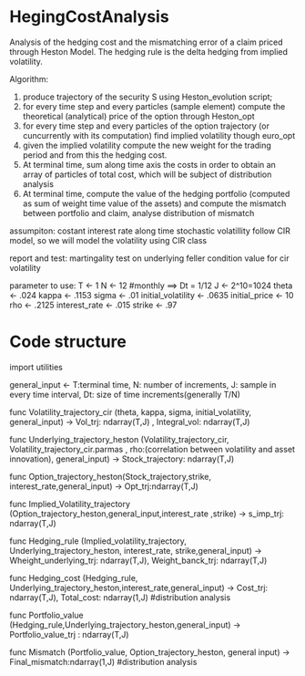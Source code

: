 # HegingCostAnalysis
Analysis of the hedging cost and the mismatching error of a claim priced through Heston Model. The hedging rule is the delta hedging from implied volatility.


Algorithm:
   1) produce trajectory of the security S  using Heston_evolution script;
   2) for every time step and every particles (sample element) compute the theoretical (analytical) price of the option through Heston_opt
   3) for every time step and every particles of the option trajectory (or cuncurrently with its computation) find implied volatility though euro_opt
   4) given the implied volatility compute the new weight for the trading period and from this the hedging cost.
   5) At terminal time, sum along time axis the costs in order to obtain an array of particles of total cost, which will be subject of distribution analysis
   6) At terminal time, compute the value of the hedging portfolio (computed as sum of weight time value of the assets) and compute the mismatch between portfolio and claim,  analyse distribution of mismatch

assumpiton:
    costant interest rate along time
    stochastic volatillity follow CIR model, so we will model the volatility using CIR class

report and test:
    martingality test on underlying
    feller condition value for cir volatility

parameter to use:
    T <- 1
    N <- 12 #monthly ==> Dt = 1/12
    J <- 2^10=1024
    theta <- .024
    kappa <- .1153
    sigma <- .01
    initial_volatility <- .0635
    initial_price <- 10
    rho <- .2125
    interest_rate <- .015
    strike <- .97

# Code structure

import utilities

general_input <- T:terminal time, N: number of increments, J: sample in every time interval, Dt: size of time increments(generally T/N)

func Volatility_trajectory_cir (theta, kappa, sigma, initial_volatility, general_input) -> Vol_trj: ndarray(T,J)  , Integral_vol: ndarray(T,J)

func Underlying_trajectory_heston (Volatility_trajectory_cir, Volatility_trajectory_cir.parmas , rho:(correlation between volatility and asset innovation), general_input) -> Stock_trajectory: ndarray(T,J)

func Option_trajectory_heston(Stock_trajectory,strike, interest_rate,general_input) -> Opt_trj:ndarray(T,J)

func Implied_Volatility_trajectory (Option_trajectory_heston,general_input,interest_rate ,strike) -> s_imp_trj: ndarray(T,J)

func Hedging_rule (Implied_volatility_trajectory, Underlying_trajectory_heston, interest_rate, strike,general_input) -> Wheight_underlying_trj: ndarray(T,J),  Weight_banck_trj: ndarray(T,J)

func Hedging_cost (Hedging_rule, Underlying_trajectory_heston,interest_rate,general_input) -> Cost_trj: ndarray(T,J), Total_cost: ndarray(1,J) #distribution analysis

func Portfolio_value (Hedging_rule,Underlying_trajectory_heston,general_input) -> Portfolio_value_trj : ndarray(T,J)

func Mismatch (Portfolio_value, Option_trajectory_heston, general input) -> Final_mismatch:ndarray(1,J)   #distribution analysis
